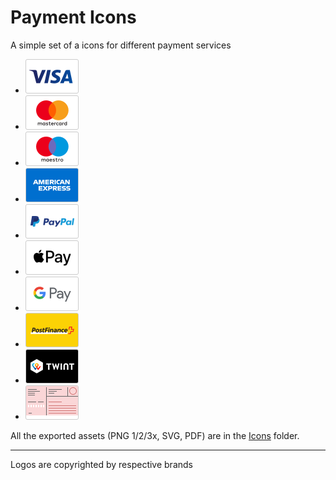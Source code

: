 # Payment Icons

A simple set of a icons for different payment services
- ![Visa](https://github.com/skynebula/payment-icons/blob/master/Icons/payment_visa.png?raw=true)
- ![Mastercard](https://github.com/skynebula/payment-icons/blob/master/Icons/payment_mastercard.png?raw=true)
- ![Maestro](https://github.com/skynebula/payment-icons/blob/master/Icons/payment_maestro.png?raw=true)
- ![American Express](https://github.com/skynebula/payment-icons/blob/master/Icons/payment_amex.png?raw=true)
- ![PayPal](https://github.com/skynebula/payment-icons/blob/master/Icons/payment_paypal.png?raw=true)
- ![Apple Pay](https://github.com/skynebula/payment-icons/blob/master/Icons/payment_applepay.png?raw=true)
- ![Google Pay](https://github.com/skynebula/payment-icons/blob/master/Icons/payment_googlepay.png?raw=true)
- ![PostFinance](https://github.com/skynebula/payment-icons/blob/master/Icons/payment_postfinance.png?raw=true)
- ![Twint](https://github.com/skynebula/payment-icons/blob/master/Icons/payment_twint.png?raw=true)
- ![BVR](https://github.com/skynebula/payment-icons/blob/master/Icons/payment_bvr.png?raw=true)

All the exported assets (PNG 1/2/3x, SVG, PDF) are in the [Icons](https://github.com/skynebula/payment-icons/tree/master/Icons) folder.

---
Logos are copyrighted by respective brands
